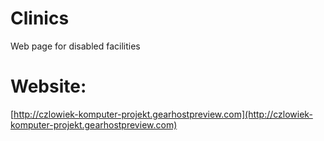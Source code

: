 # Clinics
Web page for disabled facilities

# Website:
[http://czlowiek-komputer-projekt.gearhostpreview.com](http://czlowiek-komputer-projekt.gearhostpreview.com)
